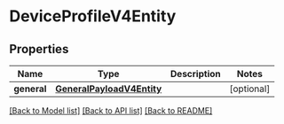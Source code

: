 # DeviceProfileV4Entity

## Properties
Name | Type | Description | Notes
------------ | ------------- | ------------- | -------------
**general** | [**GeneralPayloadV4Entity**](GeneralPayloadV4Entity.md) |  | [optional] 

[[Back to Model list]](../README.md#documentation-for-models) [[Back to API list]](../README.md#documentation-for-api-endpoints) [[Back to README]](../README.md)


